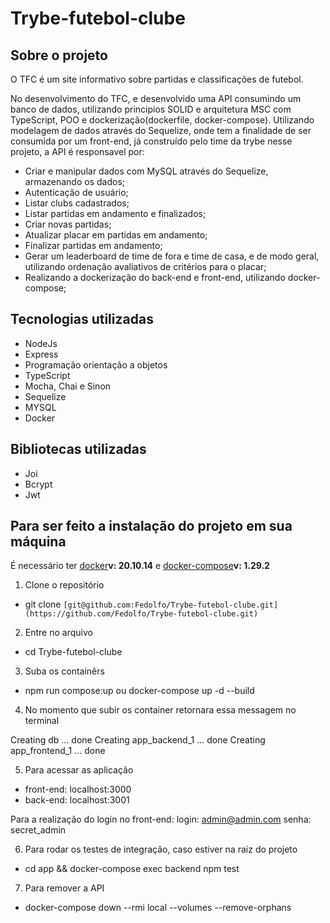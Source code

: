 # Trybe-futebol-clube


## Sobre o projeto

O TFC é um site informativo sobre partidas e classificações de futebol.

No desenvolvimento do TFC, e desenvolvido uma API consumindo um banco de dados, utilizando principios SOLID e arquitetura MSC com TypeScript, POO e dockerização(dockerfile, docker-compose). Utilizando modelagem de dados através do Sequelize, onde tem a finalidade de ser consumida por um front-end, já construído pelo time da trybe nesse projeto, a API é responsavel por:

* Criar e manipular dados com MySQL através do Sequelize, armazenando os dados;
* Autenticação de usuário;
* Listar clubs cadastrados;
* Listar partidas em andamento e finalizados;
* Criar novas partidas;
* Atualizar placar em partidas em andamento;
* Finalizar partidas em andamento;
* Gerar um leaderboard de time de fora e time de casa, e de modo geral, utilizando ordenação avaliativos de critérios para o placar;
* Realizando a dockerização do back-end e front-end, utilizando docker-compose;

## Tecnologias utilizadas

* NodeJs
* Express
* Programação orientação a objetos
* TypeScript
* Mocha, Chai e Sinon
* Sequelize
* MYSQL
* Docker

## Bibliotecas utilizadas

* Joi
* Bcrypt
* Jwt

## Para ser feito a instalação do projeto em sua máquina

É necessário ter [docker](https://docs.docker.com/get-docker/)**v: 20.10.14** e [docker-compose](https://docs.docker.com/compose/install/)**v: 1.29.2**

1. Clone o repositório
  * git clone `[git@github.com:Fedolfo/Trybe-futebol-clube.git](https://github.com/Fedolfo/Trybe-futebol-clube.git)`

2. Entre no arquivo
  * cd Trybe-futebol-clube

3. Suba os containêrs
 * npm run compose:up ou docker-compose up -d --build

4. No momento que subir os container retornara essa messagem no terminal

  Creating db ... done
  Creating app_backend_1 ... done
  Creating app_frontend_1 ... done

5. Para acessar as aplicação
  * front-end: localhost:3000
  * back-end: localhost:3001

  Para a realização do login no front-end:
  login: admin@admin.com
  senha: secret_admin

6. Para rodar os testes de integração, caso estiver na raiz do projeto
  * cd app && docker-compose exec backend npm test

7. Para remover a API
 * docker-compose down --rmi local --volumes --remove-orphans